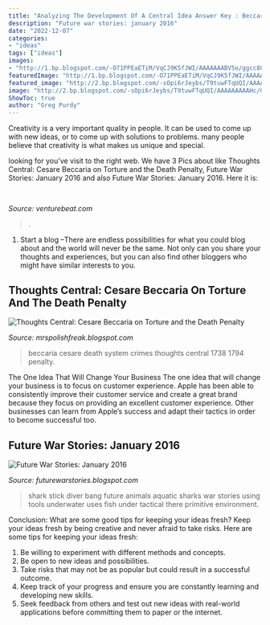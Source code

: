 ```yaml
---
title: "Analyzing The Development Of A Central Idea Answer Key : Beccaria Cesare Death System Crimes Thoughts Central 1738 1794 Penalty"
description: "Future war stories: january 2016"
date: "2022-12-07"
categories:
- "ideas"
tags: ["ideas"]
images:
- "http://1.bp.blogspot.com/-O71PPEaETiM/VqCJ9K5fJWI/AAAAAAABV5o/ggcc80bWVHM/s1600/Aquatic+animals.jpg"
featuredImage: "http://1.bp.blogspot.com/-O71PPEaETiM/VqCJ9K5fJWI/AAAAAAABV5o/ggcc80bWVHM/s1600/Aquatic+animals.jpg"
featured_image: "http://2.bp.blogspot.com/-sOpi6rJeybs/T9tuwFTqUQI/AAAAAAAAAHc/G67-ykfuMbA/s1600/471px-Cesare_Beccaria_1738-1794.jpg"
image: "http://2.bp.blogspot.com/-sOpi6rJeybs/T9tuwFTqUQI/AAAAAAAAAHc/G67-ykfuMbA/s1600/471px-Cesare_Beccaria_1738-1794.jpg"
ShowToc: true
author: "Greg Purdy"
---
```



Creativity is a very important quality in people. It can be used to come up with new ideas, or to come up with solutions to problems. many people believe that creativity is what makes us unique and special.

	

		
looking for  you've visit to the right web. We have 3 Pics about  like Thoughts Central: Cesare Beccaria on Torture and the Death Penalty, Future War Stories: January 2016 and also Future War Stories: January 2016. Here it is:
		
    
## 

<img loading=lazy src="https://venturebeat.com/wp-content/uploads/2018/02/img_0042.jpg?w=800" onerror="this.onerror=null;this.src='https://tse4.mm.bing.net/th?id=OIP.7zOqJHafBM--n6fC0dZm-wHaEK&amp;pid=15.1';" alt="">

_Source: venturebeat.com_

>. 

	

1. Start a blog –There are endless possibilities for what you could blog about and the world will never be the same. Not only can you share your thoughts and experiences, but you can also find other bloggers who might have similar interests to you. 

    
## Thoughts Central: Cesare Beccaria On Torture And The Death Penalty

<img loading=lazy src="http://2.bp.blogspot.com/-sOpi6rJeybs/T9tuwFTqUQI/AAAAAAAAAHc/G67-ykfuMbA/s1600/471px-Cesare_Beccaria_1738-1794.jpg" onerror="this.onerror=null;this.src='https://tse2.mm.bing.net/th?id=OIP.E4zgpUgDQzuc2XYL41d1BgAAAA&amp;pid=15.1';" alt="Thoughts Central: Cesare Beccaria on Torture and the Death Penalty">

_Source: mrspolishfreak.blogspot.com_

>beccaria cesare death system crimes thoughts central 1738 1794 penalty. 

	

The One Idea That Will Change Your Business
The one idea that will change your business is to focus on customer experience. Apple has been able to consistently improve their customer service and create a great brand because they focus on providing an excellent customer experience. Other businesses can learn from Apple’s success and adapt their tactics in order to become successful too.

    
## Future War Stories: January 2016

<img loading=lazy src="http://1.bp.blogspot.com/-O71PPEaETiM/VqCJ9K5fJWI/AAAAAAABV5o/ggcc80bWVHM/s1600/Aquatic+animals.jpg" onerror="this.onerror=null;this.src='https://tse1.mm.bing.net/th?id=OIP.gcHILCmz_NRrNtHfkpfm_QHaFj&amp;pid=15.1';" alt="Future War Stories: January 2016">

_Source: futurewarstories.blogspot.com_

>shark stick diver bang future animals aquatic sharks war stories using tools underwater uses fish under tactical there primitive environment. 

	

Conclusion: What are some good tips for keeping your ideas fresh?
Keep your ideas fresh by being creative and never afraid to take risks. Here are some tips for keeping your ideas fresh:
1. Be willing to experiment with different methods and concepts.
2. Be open to new ideas and possibilities.
3. Take risks that may not be as popular but could result in a successful outcome. 
4. Keep track of your progress and ensure you are constantly learning and developing new skills. 
5. Seek feedback from others and test out new ideas with real-world applications before committing them to paper or the internet.

